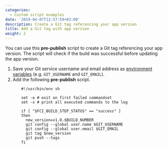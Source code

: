 ```yaml
---
categories:
  - Custom script examples
date: '2019-04-07T12:57:59+03:00'
description: Create a Git tag referencing your app version
title: Add a Git tag with app version
weight: 2
---
```


You can use this **pre-publish** script to create a Git tag referencing your app version. The script will check if the build was successful before updating the app version.

1. Save your Git service username and email address as [environment variables](https://docs.codemagic.io/building/environment-variables/) (e.g. `GIT_USERNAME` and `GIT_EMAIL`).
2. Add the following **pre-publish** script.

```
       #!/usr/bin/env sh

       set -e # exit on first failed commandset
       set -x # print all executed commands to the log

       if [ "$FCI_BUILD_STEP_STATUS" == "success" ]
       then
         new_version=v1.0.$BUILD_NUMBER
         git config --global user.name $GIT_USERNAME
         git config --global user.email $GIT_EMAIL
         git tag $new_version
         git push --tags
       fi
```
